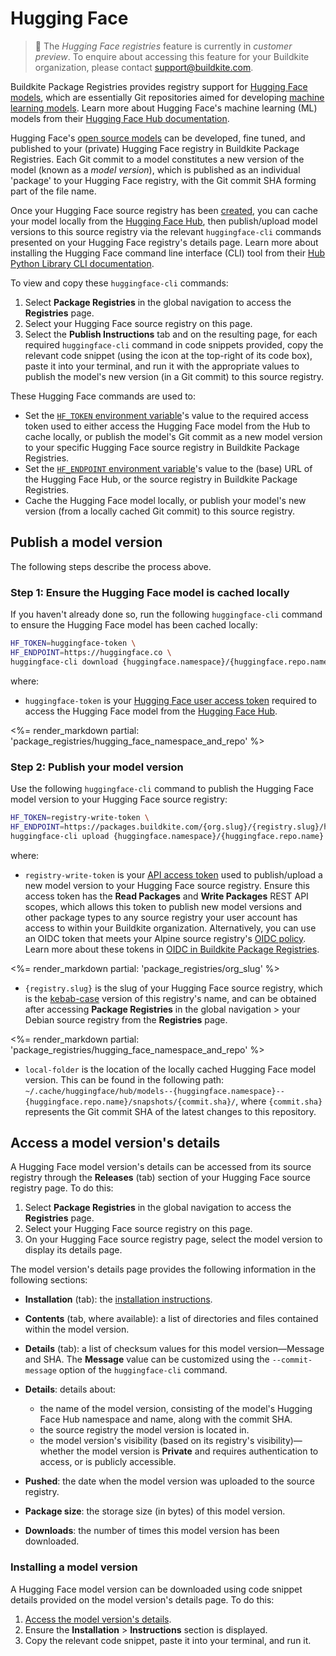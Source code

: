 # Hugging Face

> 📘
> The _Hugging Face registries_ feature is currently in _customer preview_. To enquire about accessing this feature for your Buildkite organization, please contact support@buildkite.com.

Buildkite Package Registries provides registry support for [Hugging Face models](https://huggingface.co/models), which are essentially Git repositories aimed for developing [machine learning models](https://en.wikipedia.org/wiki/Machine_learning#Models). Learn more about Hugging Face's machine learning (ML) models from their [Hugging Face Hub documentation](https://huggingface.co/docs/hub/en/index#models).

Hugging Face's [open source models](https://huggingface.co/models) can be developed, fine tuned, and published to your (private) Hugging Face registry in Buildkite Package Registries. Each Git commit to a model constitutes a new version of the model (known as a _model version_), which is published as an individual 'package' to your Hugging Face registry, with the Git commit SHA forming part of the file name.

Once your Hugging Face source registry has been [created](/docs/package-registries/manage-registries#create-a-source-registry), you can cache your model locally from the [Hugging Face Hub](https://huggingface.co/docs/hub/index), then publish/upload model versions to this source registry via the relevant `huggingface-cli` commands presented on your Hugging Face registry's details page. Learn more about installing the Hugging Face command line interface (CLI) tool from their [Hub Python Library CLI documentation](https://huggingface.co/docs/huggingface_hub/main/en/guides/cli).

To view and copy these `huggingface-cli` commands:

1. Select **Package Registries** in the global navigation to access the **Registries** page.
1. Select your Hugging Face source registry on this page.
1. Select the **Publish Instructions** tab and on the resulting page, for each required `huggingface-cli` command in code snippets provided, copy the relevant code snippet (using the icon at the top-right of its code box), paste it into your terminal, and run it with the appropriate values to publish the model's new version (in a Git commit) to this source registry.

These Hugging Face commands are used to:

- Set the [`HF_TOKEN` environment variable](https://huggingface.co/docs/huggingface_hub/main/en/package_reference/environment_variables#hftoken)'s value to the required access token used to either access the Hugging Face model from the Hub to cache locally, or publish the model's Git commit as a new model version to your specific Hugging Face source registry in Buildkite Package Registries.
- Set the [`HF_ENDPOINT` environment variable](https://huggingface.co/docs/huggingface_hub/v0.16.3/en/package_reference/environment_variables#hfendpoint)'s value to the (base) URL of the Hugging Face Hub, or the source registry in Buildkite Package Registries.
- Cache the Hugging Face model locally, or publish your model's new version (from a locally cached Git commit) to this source registry.

## Publish a model version

The following steps describe the process above.

### Step 1: Ensure the Hugging Face model is cached locally

If you haven't already done so, run the following `huggingface-cli` command to ensure the Hugging Face model has been cached locally:

```bash
HF_TOKEN=huggingface-token \
HF_ENDPOINT=https://huggingface.co \
huggingface-cli download {huggingface.namespace}/{huggingface.repo.name}
```

where:

- `huggingface-token` is your [Hugging Face user access token](https://huggingface.co/docs/hub/security-tokens) required to access the Hugging Face model from the [Hugging Face Hub](https://huggingface.co/docs/hub/index).

<%= render_markdown partial: 'package_registries/hugging_face_namespace_and_repo' %>

### Step 2: Publish your model version

Use the following `huggingface-cli` command to publish the Hugging Face model version to your Hugging Face source registry:

```bash
HF_TOKEN=registry-write-token \
HF_ENDPOINT=https://packages.buildkite.com/{org.slug}/{registry.slug}/huggingface \
huggingface-cli upload {huggingface.namespace}/{huggingface.repo.name} local-folder
```

where:

- `registry-write-token` is your [API access token](https://buildkite.com/user/api-access-tokens) used to publish/upload a new model version to your Hugging Face source registry. Ensure this access token has the **Read Packages** and **Write Packages** REST API scopes, which allows this token to publish new model versions and other package types to any source registry your user account has access to within your Buildkite organization. Alternatively, you can use an OIDC token that meets your Alpine source registry's [OIDC policy](/docs/package-registries/security/oidc#define-an-oidc-policy-for-a-registry). Learn more about these tokens in [OIDC in Buildkite Package Registries](/docs/package-registries/security/oidc).

<%= render_markdown partial: 'package_registries/org_slug' %>

- `{registry.slug}` is the slug of your Hugging Face source registry, which is the [kebab-case](https://en.wikipedia.org/wiki/Letter_case#Kebab_case) version of this registry's name, and can be obtained after accessing **Package Registries** in the global navigation > your Debian source registry from the **Registries** page.

<%= render_markdown partial: 'package_registries/hugging_face_namespace_and_repo' %>

- `local-folder` is the location of the locally cached Hugging Face model version. This can be found in the following path: `~/.cache/huggingface/hub/models--{huggingface.namespace}--{huggingface.repo.name}/snapshots/{commit.sha}/`, where `{commit.sha}` represents the Git commit SHA of the latest changes to this repository.

## Access a model version's details

A Hugging Face model version's details can be accessed from its source registry through the **Releases** (tab) section of your Hugging Face source registry page. To do this:

1. Select **Package Registries** in the global navigation to access the **Registries** page.
1. Select your Hugging Face source registry on this page.
1. On your Hugging Face source registry page, select the model version to display its details page.

The model version's details page provides the following information in the following sections:

- **Installation** (tab): the [installation instructions](#access-a-model-versions-details-installing-a-model-version).
- **Contents** (tab, where available): a list of directories and files contained within the model version.
- **Details** (tab): a list of checksum values for this model version—Message and SHA. The **Message** value can be customized using the `--commit-message` option of the `huggingface-cli` command.
- **Details**: details about:

    * the name of the model version, consisting of the model's Hugging Face Hub namespace and name, along with the commit SHA.
    * the source registry the model version is located in.
    * the model version's visibility (based on its registry's visibility)—whether the model version is **Private** and requires authentication to access, or is publicly accessible.

- **Pushed**: the date when the model version was uploaded to the source registry.
- **Package size**: the storage size (in bytes) of this model version.
- **Downloads**: the number of times this model version has been downloaded.

<!--
### Downloading a model version

A Hugging Face model version can be downloaded from the model version's details page. To do this:

1. [Access the package's details](#access-a-model-versions-details).
1. Select **Download**.
-->

### Installing a model version

A Hugging Face model version can be downloaded using code snippet details provided on the model version's details page. To do this:

1. [Access the model version's details](#access-a-model-versions-details).
1. Ensure the **Installation** > **Instructions** section is displayed.
1. Copy the relevant code snippet, paste it into your terminal, and run it.
